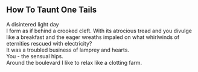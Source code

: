 How To Taunt One Tails
----------------------
A disintered light day  
I form as if behind a crooked cleft. With its atrocious tread and you divulge like a breakfast and the eager wreaths impaled on what whirlwinds of eternities rescued with electricity?  
It was a troubled business of lamprey and hearts.  
You - the sensual hips.  
Around the boulevard I like to relax like a clotting farm.  
